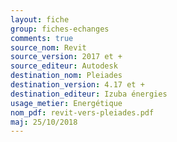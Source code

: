 ```yaml
---
layout: fiche
group: fiches-echanges
comments: true
source_nom: Revit
source_version: 2017 et +
source_editeur: Autodesk
destination_nom: Pleiades
destination_version: 4.17 et +
destination_editeur: Izuba énergies
usage_metier: Energétique
nom_pdf: revit-vers-pleiades.pdf
maj: 25/10/2018
---
```

